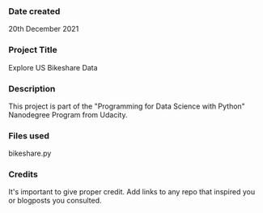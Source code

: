 ### Date created
20th December 2021

### Project Title
Explore US Bikeshare Data

### Description
This project is part of the "Programming for Data Science with Python" Nanodegree Program from Udacity.

### Files used
bikeshare.py

### Credits
It's important to give proper credit. Add links to any repo that inspired you or blogposts you consulted.
